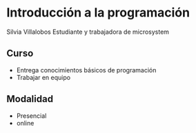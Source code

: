 # Introducción a la programación
Silvia Villalobos
Estudiante y trabajadora de microsystem

## Curso
- Entrega conocimientos básicos de programación
- Trabajar en equipo

## Modalidad
- Presencial
- online


